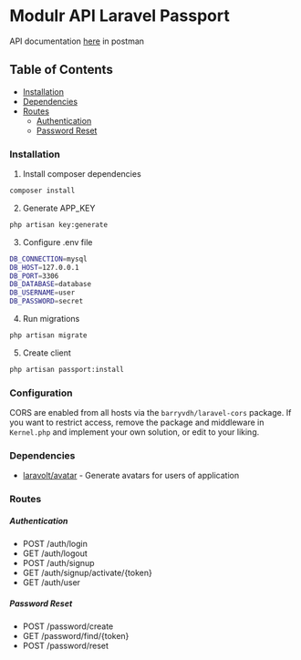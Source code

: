 # Modulr API Laravel Passport

API documentation [here](https://documenter.getpostman.com/view/1657780/RW1ejGzL) in postman

## Table of Contents

- [Installation](#installation)
- [Dependencies](#dependencies)
- [Routes](#routes)
    - [Authentication](#authentication)
    - [Password Reset](#password-reset)


### Installation

1. Install composer dependencies

```bash
composer install
```

2. Generate APP_KEY

```bash
php artisan key:generate
```

3. Configure .env file

```bash
DB_CONNECTION=mysql
DB_HOST=127.0.0.1
DB_PORT=3306
DB_DATABASE=database
DB_USERNAME=user
DB_PASSWORD=secret
```

4. Run migrations

```bash
php artisan migrate
```

5. Create client
```bash
php artisan passport:install
```

### Configuration

CORS are enabled from all hosts via the `barryvdh/laravel-cors` package. If you want to restrict access, remove the package and middleware in `Kernel.php` and implement your own solution, or edit to your liking.

### Dependencies

- [laravolt/avatar](https://github.com/laravolt/avatar) - Generate avatars for users of application


### Routes

##### Authentication

- POST /auth/login
- GET /auth/logout
- POST /auth/signup
- GET /auth/signup/activate/{token}
- GET /auth/user


##### Password Reset

- POST /password/create
- GET /password/find/{token}
- POST /password/reset
